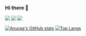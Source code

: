 ### Hi there 👋

<a href="https://www.instagram.com/c_04.nh/"><img src="https://img.shields.io/badge/Instagram-E4405F?style=flat-square&logo=Instagram&logoColor=white"/></a> 
<a href="https://m.facebook.com/profile.php"><img src="https://img.shields.io/badge/Facebook-1877F2?style=flat-square&logo=Facebook&logoColor=white"/></a>
<img src="https://img.shields.io/badge/Gmail-EA4335?style=flat-square&logo=Gmail&logoColor=white&link=mailto:w2038@e-mirim.hs.kr"/></a>


[![Anurag's GitHub stats](https://github-readme-stats.vercel.app/api?username=c04nh&show_icons=true&theme=radical&include_all_commits=true&line_height=40px)](https://github.com/anuraghazra/github-readme-stats) 
[![Top Langs](https://github-readme-stats.vercel.app/api/top-langs/?username=c04nh&theme=radical&card_width=350px&langs_count=10)](https://github.com/anuraghazra/github-readme-stats)

<!--
**c04nh/c04nh** is a ✨ _special_ ✨ repository because its `README.md` (this file) appears on your GitHub profile.

Here are some ideas to get you started:

- 🔭 I’m currently working on ...
- 🌱 I’m currently learning ...
- 👯 I’m looking to collaborate on ...
- 🤔 I’m looking for help with ...
- 💬 Ask me about ...
- 📫 How to reach me: ...
- 😄 Pronouns: ...
- ⚡ Fun fact: ..
-->
